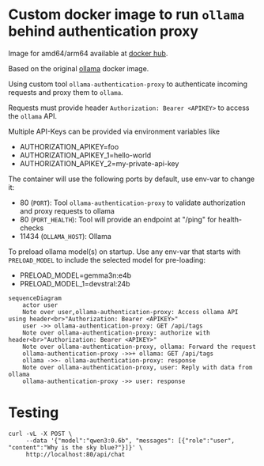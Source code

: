 # Custom docker image to run `ollama` behind authentication proxy

Image for amd64/arm64 available at [docker hub](https://hub.docker.com/repository/docker/brilliantcreator/ollama-authentication-proxy).

Based on the original [ollama](https://hub.docker.com/r/ollama/ollama) docker image.

Using custom tool `ollama-authentication-proxy` to authenticate
incoming requests and proxy them to `ollama`.

Requests must provide header `Authorization: Bearer <APIKEY>` to access the `ollama` API.

Multiple API-Keys can be provided via environment variables like
- AUTHORIZATION_APIKEY=foo
- AUTHORIZATION_APIKEY_1=hello-world
- AUTHORIZATION_APIKEY_2=my-private-api-key

The container will use the following ports by default, use env-var to change it:

- 80 (`PORT`): Tool `ollama-authentication-proxy` to validate authorization and proxy requests to ollama
- 80 (`PORT_HEALTH`): Tool will provide an endpoint at "/ping" for health-checks
- 11434 (`OLLAMA_HOST`): Ollama

To preload ollama model(s) on startup.
Use any env-var that starts with `PRELOAD_MODEL` to include the selected model for pre-loading:

- PRELOAD_MODEL=gemma3n:e4b
- PRELOAD_MODEL_1=devstral:24b

```mermaid
sequenceDiagram
    actor user
    Note over user,ollama-authentication-proxy: Access ollama API using header<br>"Authorization: Bearer <APIKEY>"
    user ->> ollama-authentication-proxy: GET /api/tags
    Note over ollama-authentication-proxy: authorize with header<br>"Authorization: Bearer <APIKEY>"
    Note over ollama-authentication-proxy, ollama: Forward the request
    ollama-authentication-proxy ->>+ ollama: GET /api/tags
    ollama ->>- ollama-authentication-proxy: response
    Note over ollama-authentication-proxy, user: Reply with data from ollama
    ollama-authentication-proxy ->> user: response
```

# Testing

```shell
curl -vL -X POST \
     --data '{"model":"qwen3:0.6b", "messages": [{"role":"user", "content":"Why is the sky blue?"}]}' \
     http://localhost:80/api/chat
```
